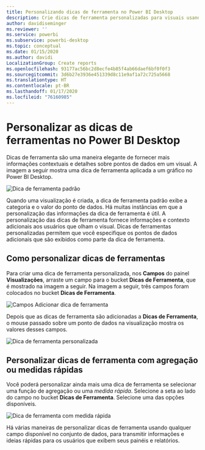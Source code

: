 ```yaml
---
title: Personalizando dicas de ferramenta no Power BI Desktop
description: Crie dicas de ferramenta personalizadas para visuais usando arrastar e soltar
author: davidiseminger
ms.reviewer: ''
ms.service: powerbi
ms.subservice: powerbi-desktop
ms.topic: conceptual
ms.date: 01/15/2020
ms.author: davidi
LocalizationGroup: Create reports
ms.openlocfilehash: 93177ac56bc2d8ecfe4b85f4ab66daef6bf0f0f3
ms.sourcegitcommit: 3d6b27e3936e451339d8c11e9af1a72c725a5668
ms.translationtype: HT
ms.contentlocale: pt-BR
ms.lasthandoff: 01/17/2020
ms.locfileid: "76160985"
---
```

# <a name="customize-tooltips-in-power-bi-desktop"></a>Personalizar as dicas de ferramentas no Power BI Desktop

Dicas de ferramenta são uma maneira elegante de fornecer mais informações contextuais e detalhes sobre pontos de dados em um visual. A imagem a seguir mostra uma dica de ferramenta aplicada a um gráfico no Power BI Desktop.

![Dica de ferramenta padrão](media/desktop-custom-tooltips/custom-tooltips-1.png)

Quando uma visualização é criada, a dica de ferramenta padrão exibe a categoria e o valor do ponto de dados. Há muitas instâncias em que a personalização das informações da dica de ferramenta é útil. A personalização das dicas de ferramenta fornece informações e contexto adicionais aos usuários que olham o visual. Dicas de ferramentas personalizadas permitem que você especifique os pontos de dados adicionais que são exibidos como parte da dica de ferramenta.

## <a name="how-to-customize-tooltips"></a>Como personalizar dicas de ferramentas

Para criar uma dica de ferramenta personalizada, nos **Campos** do painel **Visualizações**, arraste um campo para o bucket **Dicas de Ferramenta**, que é mostrado na imagem a seguir. Na imagem a seguir, três campos foram colocados no bucket **Dicas de Ferramenta**.

![Campos Adicionar dica de ferramenta](media/desktop-custom-tooltips/custom-tooltips-2.png)

Depois que as dicas de ferramenta são adicionadas a **Dicas de Ferramenta**, o mouse passado sobre um ponto de dados na visualização mostra os valores desses campos.

![Dica de ferramenta personalizada](media/desktop-custom-tooltips/custom-tooltips-3.png)

## <a name="customizing-tooltips-with-aggregation-or-quick-measures"></a>Personalizar dicas de ferramenta com agregação ou medidas rápidas

Você poderá personalizar ainda mais uma dica de ferramenta se selecionar uma função de agregação ou uma *medida rápida*. Selecione a seta ao lado do campo no bucket **Dicas de Ferramenta**. Selecione uma das opções disponíveis.

![Dica de ferramenta com medida rápida](media/desktop-custom-tooltips/custom-tooltips-4.png)

Há várias maneiras de personalizar dicas de ferramenta usando qualquer campo disponível no conjunto de dados, para transmitir informações e ideias rápidas para os usuários que exibem seus painéis e relatórios.
